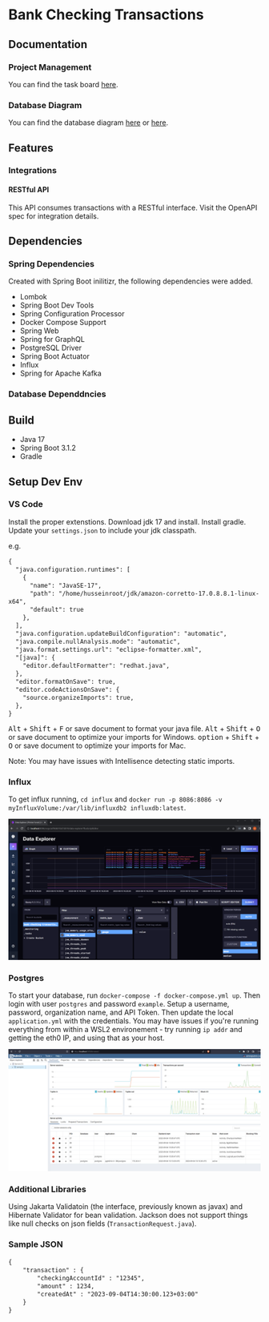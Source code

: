 # Bank Checking Transactions


## Documentation

### Project Management
You can find the task board [here](https://trello.com/b/n5qkiS16/proton-forest-banking-checking-transactions). 

### Database Diagram
You can find the database diagram [here](https://dbdiagram.io/d/64d3b91d02bd1c4a5e835f39) or [here](https://lucid.app/lucidchart/2a4ee6ad-df96-48ea-a5fb-3074eb21ea90/edit?invitationId=inv_0b4dcdfc-76e2-475a-9b3c-5a75d87969d7&page=0_0#).


## Features

### Integrations

#### RESTful API
This API consumes transactions with a RESTful interface. Visit the OpenAPI spec for integration details. 

## Dependencies 

### Spring Dependencies
Created with Spring Boot inilitizr, the following dependencies were added. 

- Lombok
- Spring Boot Dev Tools
- Spring Configuration Processor
- Docker Compose Support
- Spring Web
- Spring for GraphQL
- PostgreSQL Driver
- Spring Boot Actuator
- Influx
- Spring for Apache Kafka

### Database Dependdncies

## Build

- Java 17
- Spring Boot 3.1.2 
- Gradle 

## Setup Dev Env


### VS Code
Install the proper extenstions. Download jdk 17 and install. Install gradle. Update your `settings.json` to include your jdk classpath.

e.g. 
```
{
  "java.configuration.runtimes": [
    {
      "name": "JavaSE-17",
      "path": "/home/husseinroot/jdk/amazon-corretto-17.0.8.8.1-linux-x64",
      "default": true
    },
  ],
  "java.configuration.updateBuildConfiguration": "automatic",
  "java.compile.nullAnalysis.mode": "automatic",
  "java.format.settings.url": "eclipse-formatter.xml",
  "[java]": {
    "editor.defaultFormatter": "redhat.java",
  },
  "editor.formatOnSave": true,
  "editor.codeActionsOnSave": {
    "source.organizeImports": true,
  },
}
```

<kbd>Alt</kbd> + <kbd>Shift</kbd> + <kbd>F</kbd> or save document to format your java file.
<kbd>Alt</kbd> + <kbd>Shift</kbd> + <kbd>O</kbd> or save document to optimize your imports for Windows.
<kbd>option</kbd> + <kbd>Shift</kbd> + <kbd>O</kbd> or save document to optimize your imports for Mac.

Note: You may have issues with Intellisence detecting static imports. 

### Influx
To get influx running, `cd influx` and `docker run -p 8086:8086 -v myInfluxVolume:/var/lib/influxdb2 influxdb:latest`. 

![](/pics/influx.png)

### Postgres
To start your database, run `docker-compose -f docker-compose.yml up`. Then login with user `postgres` and password `example`. Setup a username, password, organization name, and API Token. Then update the local `application.yml` with the credentials. You may have issues if you're running everything from within a WSL2 environement - try running `ip addr` and getting the eth0 IP, and using that as your host. 

![](/pics/pgadmin.png)


### Additional Libraries
Using Jakarta Validatoin (the interface, previously known as javax) and Hibernate Validator for bean validation. Jackson does not support things like null checks on json fields (`TransactionRequest.java`).

### Sample JSON
```
{
    "transaction" : {
        "checkingAccountId" : "12345",
        "amount" : 1234,
        "createdAt" : "2023-09-04T14:30:00.123+03:00"
    }
}
```